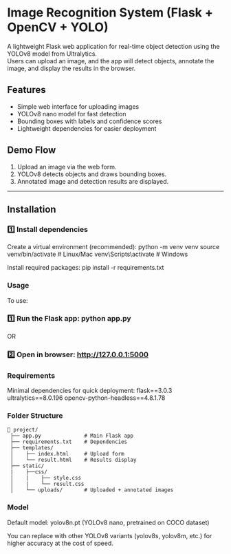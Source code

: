 # Image Recognition System (Flask + OpenCV + YOLO)

A lightweight Flask web application for real-time object detection using the YOLOv8 model from Ultralytics.  
Users can upload an image, and the app will detect objects, annotate the image, and display the results in the browser.

## Features
- Simple web interface for uploading images
- YOLOv8 nano model for fast detection
- Bounding boxes with labels and confidence scores
- Lightweight dependencies for easier deployment

## Demo Flow
1. Upload an image via the web form.
2. YOLOv8 detects objects and draws bounding boxes.
3. Annotated image and detection results are displayed.

---

## Installation

### 1️⃣  Install dependencies
Create a virtual environment (recommended):
python -m venv venv
source venv/bin/activate    # Linux/Mac
venv\Scripts\activate       # Windows

Install required packages:
pip install -r requirements.txt


### Usage
To use:
### 1️⃣ Run the Flask app: python app.py
OR
### 2️⃣ Open in browser: http://127.0.0.1:5000

### Requirements
Minimal dependencies for quick deployment:
flask==3.0.3
ultralytics==8.0.196
opencv-python-headless==4.8.1.78

### Folder Structure
```
📂 project/
 ├── app.py              # Main Flask app
 ├── requirements.txt    # Dependencies
 ├── templates/
 │    ├── index.html     # Upload form
 │    └── result.html    # Results display
 ├── static/
 |    ├──css/
 │    |    ├── style.css    
 │    |    └── result.css 
 │    └── uploads/       # Uploaded + annotated images
```
### Model
Default model: yolov8n.pt (YOLOv8 nano, pretrained on COCO dataset)

You can replace with other YOLOv8 variants (yolov8s, yolov8m, etc.) for higher accuracy at the cost of speed.
